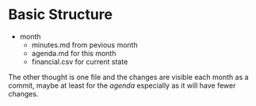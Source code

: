 # Basic Structure

- month
  - minutes.md from pevious month
  - agenda.md for this month
  - financial.csv for current state

The other thought is one file and the changes are visible each month as a commit, maybe at least for the _agenda_ especially as it will have fewer changes.
